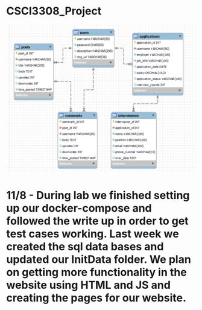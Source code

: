 # CSCI3308_Project

![ER Diagram]({67C50305-9542-4BD8-B0FE-C650F4849E44}.png)

# 11/8 - During lab we finished setting up our docker-compose and followed the write up in order to get test cases working. Last week we created the sql data bases and updated our InitData folder. We plan on getting more functionality in the website using HTML and JS and creating the pages for our website.